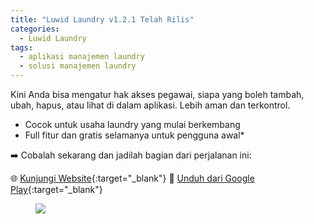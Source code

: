 ```yaml
---
title: "Luwid Laundry v1.2.1 Telah Rilis"
categories:
  - Luwid Laundry
tags:
  - aplikasi manajemen laundry
  - solusi manajemen laundry
---
```


Kini Anda bisa mengatur hak akses pegawai, siapa yang boleh tambah, ubah, hapus, atau lihat di dalam aplikasi. Lebih aman dan terkontrol.

- Cocok untuk usaha laundry yang mulai berkembang
- Full fitur dan gratis selamanya untuk pengguna awal*

➡️ Cobalah sekarang dan jadilah bagian dari perjalanan ini:

🌐 [Kunjungi Website](https://laundry.luwid.biz.id){:target="_blank"} 
📱 [Unduh dari Google Play](https://s.id/luwidlaundry){:target="_blank"}


<figure>
	<img src="https://rizki-y.github.io/assets/images/2025-07-06-luwid-laundry-v.1.2.1/ll121.jpg">
</figure>

